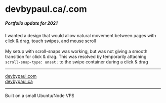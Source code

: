# devbypaul.ca/.com

##### Portfolio update for 2021

I wanted a design that would allow natural movement between pages with click & drag, touch swipes, and mouse scroll<br>
<br>
My setup with scroll-snaps was working, but was not giving a smooth transition for click & drag. This was resolved by temporarily attaching `scroll-snap-type: unset;` to the swipe container during a click & drag

<hr>

[devbypaul.com](https://www.devbypaul.com)
<br>
[devbypaul.ca](https://www.devbypaul.ca)

<hr>

Built on a small Ubuntu/Node VPS
